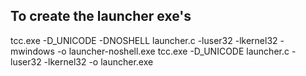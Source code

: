 ## To create the launcher exe's
tcc.exe -D_UNICODE -DNOSHELL launcher.c -luser32 -lkernel32 -mwindows -o launcher-noshell.exe
tcc.exe -D_UNICODE  launcher.c -luser32 -lkernel32 -o launcher.exe